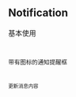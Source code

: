 ## Notification

基本使用
<code src="./example/simple.tsx" />

带有图标的通知提醒框
<code src="./example/icon.tsx" />

更新消息内容
<code src="./example/update.tsx" />
